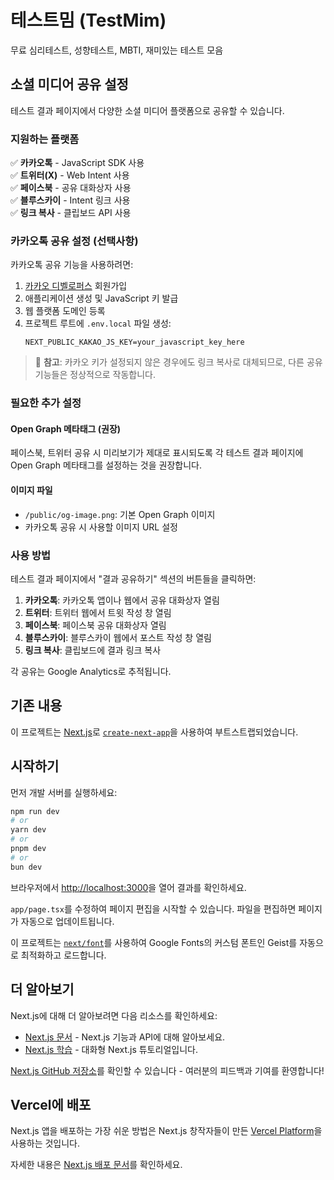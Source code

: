 # 테스트밈 (TestMim)

무료 심리테스트, 성향테스트, MBTI, 재미있는 테스트 모음

## 소셜 미디어 공유 설정

테스트 결과 페이지에서 다양한 소셜 미디어 플랫폼으로 공유할 수 있습니다.

### 지원하는 플랫폼

✅ **카카오톡** - JavaScript SDK 사용  
✅ **트위터(X)** - Web Intent 사용  
✅ **페이스북** - 공유 대화상자 사용  
✅ **블루스카이** - Intent 링크 사용  
✅ **링크 복사** - 클립보드 API 사용

### 카카오톡 공유 설정 (선택사항)

카카오톡 공유 기능을 사용하려면:

1. [카카오 디벨로퍼스](https://developers.kakao.com/) 회원가입
2. 애플리케이션 생성 및 JavaScript 키 발급
3. 웹 플랫폼 도메인 등록
4. 프로젝트 루트에 `.env.local` 파일 생성:
   ```
   NEXT_PUBLIC_KAKAO_JS_KEY=your_javascript_key_here
   ```

> 📝 **참고**: 카카오 키가 설정되지 않은 경우에도 링크 복사로 대체되므로, 다른 공유 기능들은 정상적으로 작동합니다.

### 필요한 추가 설정

#### Open Graph 메타태그 (권장)
페이스북, 트위터 공유 시 미리보기가 제대로 표시되도록 각 테스트 결과 페이지에 Open Graph 메타태그를 설정하는 것을 권장합니다.

#### 이미지 파일
- `/public/og-image.png`: 기본 Open Graph 이미지
- 카카오톡 공유 시 사용할 이미지 URL 설정

### 사용 방법

테스트 결과 페이지에서 "결과 공유하기" 섹션의 버튼들을 클릭하면:

1. **카카오톡**: 카카오톡 앱이나 웹에서 공유 대화상자 열림
2. **트위터**: 트위터 웹에서 트윗 작성 창 열림  
3. **페이스북**: 페이스북 공유 대화상자 열림
4. **블루스카이**: 블루스카이 웹에서 포스트 작성 창 열림
5. **링크 복사**: 클립보드에 결과 링크 복사

각 공유는 Google Analytics로 추적됩니다.

## 기존 내용

이 프로젝트는 [Next.js](https://nextjs.org)로 [`create-next-app`](https://nextjs.org/docs/app/api-reference/cli/create-next-app)을 사용하여 부트스트랩되었습니다.

## 시작하기

먼저 개발 서버를 실행하세요:

```bash
npm run dev
# or
yarn dev
# or
pnpm dev
# or
bun dev
```

브라우저에서 [http://localhost:3000](http://localhost:3000)을 열어 결과를 확인하세요.

`app/page.tsx`를 수정하여 페이지 편집을 시작할 수 있습니다. 파일을 편집하면 페이지가 자동으로 업데이트됩니다.

이 프로젝트는 [`next/font`](https://nextjs.org/docs/app/building-your-application/optimizing/fonts)를 사용하여 Google Fonts의 커스텀 폰트인 Geist를 자동으로 최적화하고 로드합니다.

## 더 알아보기

Next.js에 대해 더 알아보려면 다음 리소스를 확인하세요:

- [Next.js 문서](https://nextjs.org/docs) - Next.js 기능과 API에 대해 알아보세요.
- [Next.js 학습](https://nextjs.org/learn) - 대화형 Next.js 튜토리얼입니다.

[Next.js GitHub 저장소](https://github.com/vercel/next.js)를 확인할 수 있습니다 - 여러분의 피드백과 기여를 환영합니다!

## Vercel에 배포

Next.js 앱을 배포하는 가장 쉬운 방법은 Next.js 창작자들이 만든 [Vercel Platform](https://vercel.com/new?utm_medium=default-template&filter=next.js&utm_source=create-next-app&utm_campaign=create-next-app-readme)을 사용하는 것입니다.

자세한 내용은 [Next.js 배포 문서](https://nextjs.org/docs/app/building-your-application/deploying)를 확인하세요.
